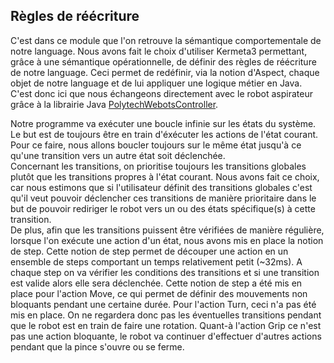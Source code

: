 ## Règles de réécriture

C'est dans ce module que l'on retrouve la sémantique comportementale de notre language. Nous avons fait le choix d'utiliser Kermeta3 permettant, grâce à une sémantique opérationnelle, de définir des règles de réécriture de notre language. Ceci permet de redéfinir, via la notion d'Aspect, chaque objet de notre language et de lui appliquer une logique métier en Java. C'est donc ici que nous échangeons directement avec le robot aspirateur grâce à la librairie Java [PolytechWebotsController](https://github.com/jdeantoni/polytechWebotsController).

Notre programme va exécuter une boucle infinie sur les états du système. Le but est de toujours être en train d'éxécuter les actions de l'état courant. Pour ce faire, nous allons boucler toujours sur le même état jusqu'à ce qu'une transition vers un autre état soit déclenchée. <br>
Concernant les transitions, on prioritise toujours les transitions globales plutôt que les transitions propres à l'état courant. Nous avons fait ce choix, car nous estimons que si l'utilisateur définit des transitions globales c'est qu'il veut pouvoir déclencher ces transitions de manière prioritaire dans le but de pouvoir rediriger le robot vers un ou des états spécifique(s) à cette transition.<br>
De plus, afin que les transitions puissent être vérifiées de manière régulière, lorsque l'on exécute une action d'un état, nous avons mis en place la notion de step. Cette notion de step permet de découper une action en un ensemble de steps comportant un temps relativement petit (~32ms). A chaque step on va vérifier les conditions des transitions et si une  transition est valide alors elle sera déclenchée. Cette notion de step a été mis en place pour l'action Move, ce qui permet de définir des mouvements non bloquants pendant une certaine durée. Pour l'action Turn, ceci n'a pas été mis en place. On ne regardera donc pas les éventuelles transitions pendant que le robot est en train de faire une rotation. Quant-à l'action Grip ce n'est pas une action bloquante, le robot va continuer d'effectuer d'autres actions pendant que la pince s'ouvre ou se ferme.